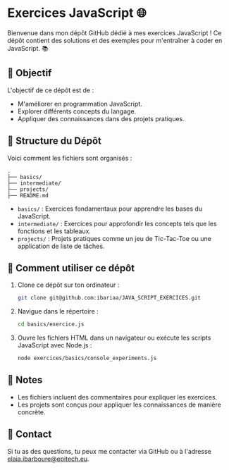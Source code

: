 # Exercices JavaScript 🌐

Bienvenue dans mon dépôt GitHub dédié à mes exercices JavaScript ! Ce dépôt contient des solutions et des exemples pour m'entraîner à coder en JavaScript. 📚

## 🎯 Objectif

L'objectif de ce dépôt est de :
- M'améliorer en programmation JavaScript.
- Explorer différents concepts du langage.
- Appliquer des connaissances dans des projets pratiques.

## 📂 Structure du Dépôt

Voici comment les fichiers sont organisés :

```
.
├── basics/
├── intermediate/
├── projects/
├── README.md
```

- `basics/` : Exercices fondamentaux pour apprendre les bases du JavaScript.
- `intermediate/` : Exercices pour approfondir les concepts tels que les fonctions et les tableaux.
- `projects/` : Projets pratiques comme un jeu de Tic-Tac-Toe ou une application de liste de tâches.

## 🚀 Comment utiliser ce dépôt

1. Clone ce dépôt sur ton ordinateur :
   ```bash
   git clone git@github.com:ibariaa/JAVA_SCRIPT_EXERCICES.git
   ```
2. Navigue dans le répertoire :
   ```bash
   cd basics/exercice.js
   ```
3. Ouvre les fichiers HTML dans un navigateur ou exécute les scripts JavaScript avec Node.js :
   ```bash
   node exercices/basics/console_experiments.js
   ```

## 📌 Notes

- Les fichiers incluent des commentaires pour expliquer les exercices.
- Les projets sont conçus pour appliquer les connaissances de manière concrète.

## 📧 Contact

Si tu as des questions, tu peux me contacter via GitHub ou à l'adresse elaia.ibarboure@epitech.eu.


